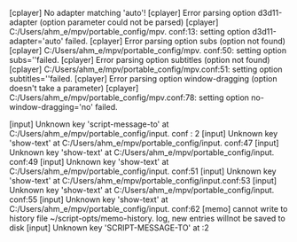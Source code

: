 [cplayer] No adapter matching 'auto'!
[cplayer] Error parsing option d3d11-adapter (option parameter could not be parsed)
[cplayer] C:/Users/ahm_e/mpv/portable_config/mpv. conf:13: setting option d3d11-adapter='auto' failed.
[cplayer] Error parsing option subs (option not found)
[cplayer] C:/Users/ahm_e/mpv/portable_config/mpv. conf:50: setting option subs=''failed.
[cplayer] Error parsing option subtitles (option not found)
[cplayer] C:/Users/ahm_e/mpv/portable_config/mpv.conf:51: setting option subtitles=''failed.
[cplayer] Error parsing option window-dragging (option doesn't take a parameter)
[cplayer] C:/Users/ahm_e/mpv/portable_config/mpv.conf:78: setting option no-window-dragging='no' failed.

[input] Unknown key 'script-message-to' at C:/Users/ahm_e/mpv/portable_config/input. conf : 2
[input] Unknown key 'show-text' at C:/Users/ahm_e/mpv/portable_config/input. conf:47
[input] Unknown key 'show-text' at C:/Users/ahm_e/mpv/portable_config/input. conf:49
[input] Unknown key 'show-text' at C:/Users/ahm_e/mpv/portable_config/input. conf:51
[input] Unknown key 'show-text' at C:/Users/ahm_e/mpv/portable_config/input.conf:53
[input] Unknown key 'show-text' at C:/Users/ahm_e/mpv/portable_config/input. conf:55
[input] Unknown key 'show-text' at C:/Users/ahm_e/mpv/portable_config/input. conf:62
[memo] cannot write to history file ~/script-opts/memo-history. log, new entries willnot be saved to disk
[input] Unknown key 'SCRIPT-MESSAGE-TO' at <api>:2
